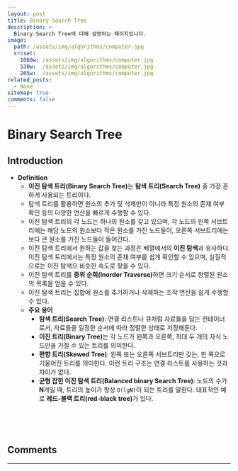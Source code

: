 ```yaml
---
layout: post
title: Binary Search Tree
description: >
  Binary Search Tree에 대해 설명하는 페이지입니다.
image: 
  path: /assets/img/algorithms/computer.jpg
  srcset:
    1060w: /assets/img/algorithms/computer.jpg
    530w:  /assets/img/algorithms/computer.jpg
    265w:  /assets/img/algorithms/computer.jpg
related_posts:
  - None
sitemap: true
comments: false
---
```


# Binary Search Tree

## Introduction
- <b>Definition</b>
  - <b>이진 탐색 트리(Binary Search Tree)</b>는 <b>탐색 트리(Search Tree)</b> 중 가장 흔하게 사용되는 트리이다.
  - 탐색 트리를 활용하면 원소의 추가 및 삭제만이 아니라 특정 원소의 존재 여부 확인 등의 다양한 연산을 빠르게 수행할 수 있다.
  - 이진 탐색 트리의 각 노드는 하나의 원소를 갖고 있으며, 각 노드의 왼쪽 서브트리에는 해당 노드의 원소보다 작은 원소를 가진 노드들이, 오른쪽 서브트리에는 보다 큰 원소를 가진 노드들이 들어간다.
  - 이진 탐색 트리에서 원하는 값을 찾는 과정은 배열에서의 <b>이진 탐색</b>과 유사하다. 이진 탐색 트리에서는 특정 원소의 존재 여부를 쉽게 확인할 수 있으며, 실질적으로는 이진 탐색으 비슷한 속도로 찾을 수 있다.
  - 이진 탐색 트리를 <b>중위 순회(Inorder Traverse)</b>하면 크기 순서로 정렬된 원소의 목록을 얻을 수 있다.
  - 이진 탐색 트리는 집합에 원소를 추가하거나 삭제하는 조작 연산을 쉽게 수행할 수 있다.
  - <b>주요 용어</b>
    - <b>탐색 트리(Search Tree)</b>: 연결 리스트나 큐처럼 자료들을 담는 컨테이너로서, 자료들을 일정한 순서에 따라 정렬한 상태로 저장해둔다.
    - <b>이진 트리(Binary Tree)</b>는 각 노드가 왼쪽과 오른쪽, 최대 두 개의 자식 노드만을 가질 수 있는 트리를 의미한다.   
    - <b>편향 트리(Skewed Tree)</b>: 왼쪽 또는 오른쪽 서브트리만 갖는, 한 쪽으로 기울어진 트리를 의미한다. 이런 트리 구조는 연결 리스트를 사용하는 것과 차이가 없다.   
    - <b>균형 잡힌 이진 탐색 트리(Balanced binary Search Tree)</b>: 노드의 수가 <b>N</b>개일 때, 트리의 높이가 항상 <code>O(lg<b>N</b>)</code>이 되는 트리를 말한다. 대표적인 예로 <b>레드-블랙 트리(red-black tree)</b>가 있다.
  
<br />
<br />
<br />

## Comments
<hr />
<script
  src="https://utteranc.es/client.js"
  repo="HyunJinNo/HyunJinNo.github.io"
  issue-term="pathname"
  theme="github-light"
  crossorigin="anonymous"
  async
></script>